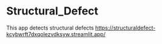 # Structural_Defect
This app detects structural defects
https://structuraldefect-kcybwrft7dxqolezvdksyw.streamlit.app/
